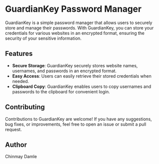 # GuardianKey Password Manager

GuardianKey is a simple password manager that allows users to securely store and manage their passwords. With GuardianKey, you can store your credentials for various websites in an encrypted format, ensuring the security of your sensitive information.

## Features

- **Secure Storage**: GuardianKey securely stores website names, usernames, and passwords in an encrypted format.
- **Easy Access**: Users can easily retrieve their stored credentials when needed.
- **Clipboard Copy**: GuardianKey enables users to copy usernames and passwords to the clipboard for convenient login.


## Contributing

Contributions to GuardianKey are welcome! If you have any suggestions, bug fixes, or improvements, feel free to open an issue or submit a pull request.

## Author

Chinmay Damle

